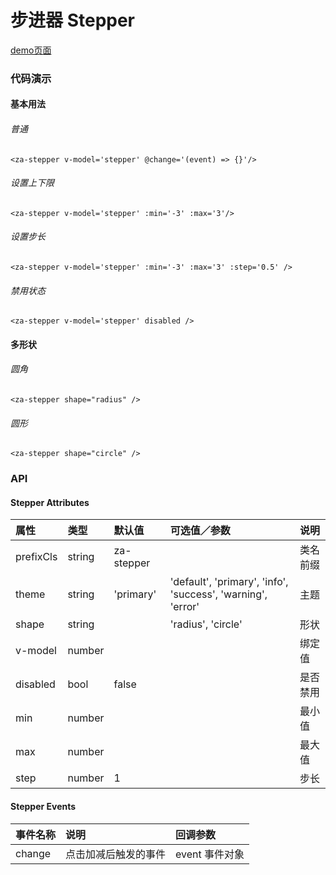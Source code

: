 # 步进器 Stepper

[demo页面](https://zhongantecheng.github.io/zarm-vue/#/stepper)

### 代码演示

#### 基本用法

###### 普通
```vue
<za-stepper v-model='stepper' @change='(event) => {}'/>
```

###### 设置上下限
```vue
<za-stepper v-model='stepper' :min='-3' :max='3'/>
```

###### 设置步长
```vue
<za-stepper v-model='stepper' :min='-3' :max='3' :step='0.5' />
```

###### 禁用状态
```vue
<za-stepper v-model='stepper' disabled />
```

#### 多形状

###### 圆角
```vue
<za-stepper shape="radius" />
```

###### 圆形
```vue
<za-stepper shape="circle" />
```


### API

#### Stepper Attributes

| 属性 | 类型 | 默认值 | 可选值／参数 | 说明 |
| :--- | :--- | :--- | :--- | :--- |
| prefixCls | string | za-stepper | | 类名前缀 |
| theme | string | 'primary' | 'default', 'primary', 'info', 'success', 'warning', 'error' | 主题 |
| shape | string | | 'radius', 'circle' | 形状 |
| v-model | number | | | 绑定值 |
| disabled | bool | false | | 是否禁用 |
| min | number | | | 最小值 |
| max | number | | | 最大值 |
| step | number | 1 | | 步长 |

#### Stepper Events
| 事件名称 | 说明 | 回调参数 |
| :--- | :--- | :--- |
| change | 点击加减后触发的事件 | event 事件对象 |
